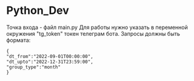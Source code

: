 # Python_Dev
Точка входа - файл main.py
Для работы нужно указать в переменной окружения "tg_token" токен телеграм бота.
Запросы должны быть формата: 
```
{
"dt_from":"2022-09-01T00:00:00",
"dt_upto":"2022-12-31T23:59:00",
"group_type":"month"
}
```